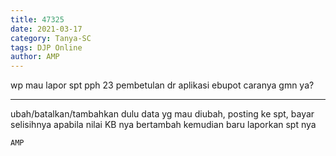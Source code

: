 ```yaml
---
title: 47325
date: 2021-03-17
category: Tanya-SC
tags: DJP Online
author: AMP
---
```


wp mau lapor spt pph 23 pembetulan dr aplikasi ebupot caranya gmn ya?

---

ubah/batalkan/tambahkan dulu data yg mau diubah, posting ke spt, bayar selisihnya apabila nilai KB nya bertambah kemudian baru laporkan spt nya

`AMP`

